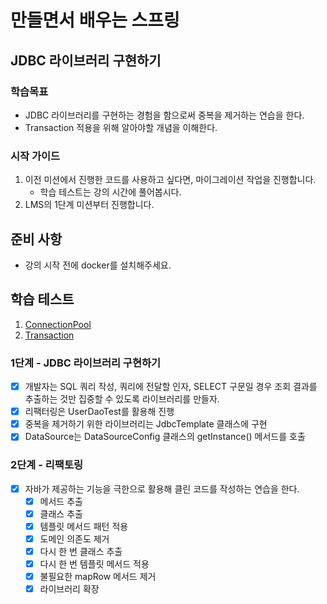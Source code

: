 # 만들면서 배우는 스프링

## JDBC 라이브러리 구현하기

### 학습목표

- JDBC 라이브러리를 구현하는 경험을 함으로써 중복을 제거하는 연습을 한다.
- Transaction 적용을 위해 알아야할 개념을 이해한다.

### 시작 가이드

1. 이전 미션에서 진행한 코드를 사용하고 싶다면, 마이그레이션 작업을 진행합니다.
    - 학습 테스트는 강의 시간에 풀어봅시다.
2. LMS의 1단계 미션부터 진행합니다.

## 준비 사항

- 강의 시작 전에 docker를 설치해주세요.

## 학습 테스트

1. [ConnectionPool](study/src/test/java/connectionpool)
2. [Transaction](study/src/test/java/transaction)

### 1단계 - JDBC 라이브러리 구현하기

- [x] 개발자는 SQL 쿼리 작성, 쿼리에 전달할 인자, SELECT 구문일 경우 조회 결과를 추출하는 것만 집중할 수 있도록 라이브러리를 만들자.
- [x] 리팩터링은 UserDaoTest를 활용해 진행
- [x] 중복을 제거하기 위한 라이브러리는 JdbcTemplate 클래스에 구현
- [x] DataSource는 DataSourceConfig 클래스의 getInstance() 메서드를 호출

### 2단계 - 리팩토링

- [x] 자바가 제공하는 기능을 극한으로 활용해 클린 코드를 작성하는 연습을 한다.
    - [x] 메서드 추출
    - [x] 클래스 추출
    - [x] 템플릿 메서드 패턴 적용
    - [x] 도메인 의존도 제거
    - [x] 다시 한 번 클래스 추출
    - [x] 다시 한 번 템플릿 메서드 적용
    - [x] 불필요한 mapRow 메서드 제거
    - [x] 라이브러리 확장
